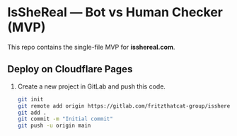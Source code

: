 # IsSheReal — Bot vs Human Checker (MVP)

This repo contains the single-file MVP for **isshereal.com**.

## Deploy on Cloudflare Pages

1. Create a new project in GitLab and push this code.

   ```bash
   git init
   git remote add origin https://gitlab.com/fritzthatcat-group/isshereal.git
   git add .
   git commit -m "Initial commit"
   git push -u origin main
